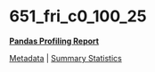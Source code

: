 # 651_fri_c0_100_25

[**Pandas Profiling Report**](https://epistasislab.github.io/penn-ml-benchmarks/profile/651_fri_c0_100_25.html)

[Metadata](metadata.yaml) | [Summary Statistics](summary_stats.tsv)

